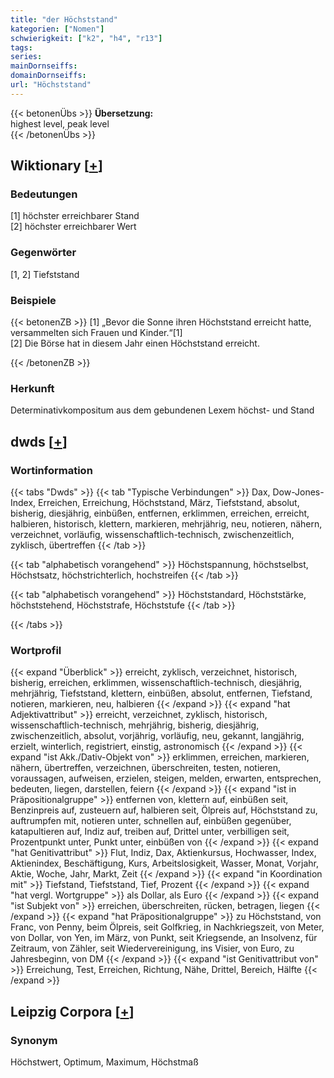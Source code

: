 ```yaml
---
title: "der Höchststand"
kategorien: ["Nomen"]
schwierigkeit: ["k2", "h4", "r13"]
tags:
series:
mainDornseiffs:
domainDornseiffs:
url: "Höchststand"
---
```


{{< betonenÜbs >}}
**Übersetzung:**  
highest level, peak level  
{{< /betonenÜbs >}}

## Wiktionary [[+](https://de.wiktionary.org/wiki/Höchststand)]

### Bedeutungen
[1] höchster erreichbarer Stand  
[2] höchster erreichbarer Wert  

### Gegenwörter
[1, 2] Tiefststand  

### Beispiele
{{< betonenZB >}}
[1] „Bevor die Sonne ihren Höchststand erreicht hatte, versammelten sich Frauen und Kinder.“[1]  
[2] Die Börse hat in diesem Jahr einen Höchststand erreicht.  

{{< /betonenZB >}}
### Herkunft
Determinativkompositum aus dem gebundenen Lexem höchst- und Stand  



## dwds [[+](https://www.dwds.de/wb/Höchststand)]

### Wortinformation
{{< tabs "Dwds" >}}
{{< tab "Typische Verbindungen" >}}
Dax, Dow-Jones-Index, Erreichen, Erreichung, Höchststand, März, Tiefststand, absolut, bisherig, diesjährig, einbüßen, entfernen, erklimmen, erreichen, erreicht, halbieren, historisch, klettern, markieren, mehrjährig, neu, notieren, nähern, verzeichnet, vorläufig, wissenschaftlich-technisch, zwischenzeitlich, zyklisch, übertreffen
{{< /tab >}}

{{< tab "alphabetisch vorangehend" >}}
Höchstspannung, höchstselbst, Höchstsatz, höchstrichterlich, hochstreifen
{{< /tab >}}

{{< tab "alphabetisch vorangehend" >}}
Höchststandard, Höchststärke, höchststehend, Höchststrafe, Höchststufe
{{< /tab >}}

{{< /tabs >}}

### Wortprofil
{{< expand "Überblick" >}} erreicht, zyklisch, verzeichnet, historisch, bisherig, erreichen, erklimmen, wissenschaftlich-technisch, diesjährig, mehrjährig, Tiefststand, klettern, einbüßen, absolut, entfernen, Tiefstand, notieren, markieren, neu, halbieren {{< /expand >}}
{{< expand "hat Adjektivattribut" >}} erreicht, verzeichnet, zyklisch, historisch, wissenschaftlich-technisch, mehrjährig, bisherig, diesjährig, zwischenzeitlich, absolut, vorjährig, vorläufig, neu, gekannt, langjährig, erzielt, winterlich, registriert, einstig, astronomisch {{< /expand >}}
{{< expand "ist Akk./Dativ-Objekt von" >}} erklimmen, erreichen, markieren, nähern, übertreffen, verzeichnen, überschreiten, testen, notieren, voraussagen, aufweisen, erzielen, steigen, melden, erwarten, entsprechen, bedeuten, liegen, darstellen, feiern {{< /expand >}}
{{< expand "ist in Präpositionalgruppe" >}} entfernen von, klettern auf, einbüßen seit, Benzinpreis auf, zusteuern auf, halbieren seit, Ölpreis auf, Höchststand zu, auftrumpfen mit, notieren unter, schnellen auf, einbüßen gegenüber, katapultieren auf, Indiz auf, treiben auf, Drittel unter, verbilligen seit, Prozentpunkt unter, Punkt unter, einbüßen von {{< /expand >}}
{{< expand "hat Genitivattribut" >}} Flut, Indiz, Dax, Aktienkursus, Hochwasser, Index, Aktienindex, Beschäftigung, Kurs, Arbeitslosigkeit, Wasser, Monat, Vorjahr, Aktie, Woche, Jahr, Markt, Zeit {{< /expand >}}
{{< expand "in Koordination mit" >}} Tiefstand, Tiefststand, Tief, Prozent {{< /expand >}}
{{< expand "hat vergl. Wortgruppe" >}} als Dollar, als Euro {{< /expand >}}
{{< expand "ist Subjekt von" >}} erreichen, überschreiten, rücken, betragen, liegen {{< /expand >}}
{{< expand "hat Präpositionalgruppe" >}} zu Höchststand, von Franc, von Penny, beim Ölpreis, seit Golfkrieg, in Nachkriegszeit, von Meter, von Dollar, von Yen, im März, von Punkt, seit Kriegsende, an Insolvenz, für Zeitraum, von Zähler, seit Wiedervereinigung, ins Visier, von Euro, zu Jahresbeginn, von DM {{< /expand >}}
{{< expand "ist Genitivattribut von" >}} Erreichung, Test, Erreichen, Richtung, Nähe, Drittel, Bereich, Hälfte {{< /expand >}}

## Leipzig Corpora [[+](https://corpora.uni-leipzig.de/en/res?word=Höchststand&corpusId=deu_newscrawl-public_2018)]


### Synonym
Höchstwert, Optimum, Maximum, Höchstmaß

